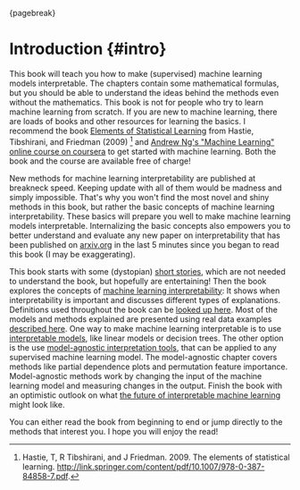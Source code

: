 
{pagebreak}

# Introduction {#intro}

This book will teach you how to make (supervised) machine learning models interpretable.
The chapters contain some mathematical formulas, but you should be able to understand the ideas behind the methods even without the mathematics.
This book is not for people who try to learn machine learning from scratch.
If you are new to machine learning, there are loads of books and other resources for learning the basics.
I recommend the book [Elements of Statistical Learning](https://web.stanford.edu/~hastie/ElemStatLearn/) from Hastie, Tibshirani, and Friedman (2009) [^Hastie] and [Andrew Ng's "Machine Learning" online course on coursera](https://www.coursera.org/learn/machine-learning) to get started with machine learning.
Both the book and the course are available free of charge!

New methods for machine learning interpretability are published at breakneck speed.
Keeping update with all of them would be madness and simply impossible. 
That's why you won't find the most novel and shiny methods in this book, but rather the basic concepts of machine learning interpretability.
These basics will prepare you well to make machine learning models interpretable.
Internalizing the basic concepts also empowers you to better understand and evaluate any new paper on interpretability that has been published on [arxiv.org](https://arxiv.org/) in the last 5 minutes since you began to read this book (I may be exaggerating).
  
This book starts with some (dystopian) [short stories](#storytime), which are not needed to understand the book, but hopefully are entertaining!
Then the book explores the concepts of [machine learning interpretability](#interpretability):
It shows when interpretability is important and discusses different types of explanations.
Definitions used throughout the book can be [looked up here](#definitions).
Most of the models and methods explained are presented using real data examples [described here](#data).
One way to make machine learning interpretable is to use [interpretable models](#simple), like linear models or decision trees.
The other option is the use [model-agnostic interpretation tools](#agnostic), that can be applied to any supervised machine learning model.
The model-agnostic chapter covers methods like partial dependence plots and permutation feature importance.
Model-agnostic methods work by changing the input of the machine learning model and measuring changes in the output.
Finish the book with an optimistic outlook on what [the future of interpretable machine learning](#future) might look like.

You can either read the book from beginning to end or jump directly to the methods that interest you.
I hope you will enjoy the read!



[^Hastie]: Hastie, T, R Tibshirani, and J Friedman. 2009. The elements of statistical learning. http://link.springer.com/content/pdf/10.1007/978-0-387-84858-7.pdf.
